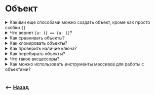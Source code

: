 # Объект 

<details>
<summary> Какими еще способами можно создать объект, кроме как просто скобки <code>{}</code></summary>

![illustration](https://raw.githubusercontent.com/webster6667/documentation/master/documentation-data/illustrations/dd-up.svg)

🎯 `new Object({name: 'object'})`       
🎯 `Object.create(proto, propsWithDescriptions)`    

<details>
<summary> <sup>⭐</sup>❓ Какое особенности дает создание через <code>Object.create</code>?</summary>

---

🎯 Возможность указать объект прототип, для создания системы наследования         
🎯 Указывать дескрипторы для создаваемых свойств

---

</details>

<details>
<summary> <sup>⭐</sup>❓ Что такое прототип?</summary>

---

Ссылка на родительский объект

---

</details>  

<details>
<summary> <sup>⭐</sup>❓ Что такое дескрипторы? </summary>

---

Конфигурация описывающая возможности воздействия на объект  

🎯 `writable`  
&emsp;&emsp; 👆 Можно ли редактировать    

🎯 `configurable`      
&emsp;&emsp; 👆 Можно ли удалять или изменять дескрипторы при помощи `Object.defineProperty/s`   

🎯 `enumerable`      
&emsp;&emsp; 👆 Доступно ли свойство для перебора в цикле `for in`, и в `Object.keys()`       

🛑 По умолчанию все равны `false`   

<br>

🎯 `get`   
&emsp;&emsp; 👆 Геттер

🎯 `set`       
&emsp;&emsp; 👆 Cеттер

🛑 `get/set` и `writable | configurable | enumerable` взаимосключающие    
&emsp;&emsp; 👆 Можно указать при создании либо `get/set` либо остальное     

🛑 Если `get`, обьявлен, а `set` нет. Попытка изменить свойство будет проигнорированна   
🛑 Если `set`, обьявлен, а `get` нет. При попытке получить значение свойства получим `undefined`  

---

</details>

<details>
<summary> <sup>⭐</sup>❓ Что выведет данный код?</summary>

---

```javascript
const obj = Object.create({}, {
    name: {
        value: 'user1'
    },
    age: {
        value: '22'
    },
    userData: {
        get() {
           return `${this.name} ${this.age}`  
        },
    }
})

console.log(obj.userData);

obj.userData = 'user 2 23'

console.log(obj.userData);
```

<details>
<summary> ✅ Ответ</summary>

---

`user1 22`, так как у `userData` не объявлен сеттер, из за чего присваивание новых данных будет проигнорированно  

---

</details>

---

</details>

<details>
<summary> <sup>⭐</sup>❓ Что выведет данный код?</summary>

---

```javascript
const obj = Object.create({}, {
    name: {
        value: 'user1'
    },
    age: {
        value: '22'
    },
    userData: {
        set(data) {
           return data;  
        },
    }
})

obj.userData = 'user 2 23'

console.log(obj.userData);
```

<details>
<summary> ✅ Ответ</summary>

---

`undefined` так как у свойства есть сетер но отсутсвует геттер  

---

</details>

---

</details>

<details>
<summary> <sup>⭐</sup>❓ Что выведет данный код?</summary>

---

```javascript
const obj = Object.create({}, {
    name: {
        value: 'Alex'
    },
    surname: {
        value: 'Mirgorodsky'
    },
    fullName: {
        writable: true,
        get() {
            return `${this.name} ${this.surname}`
        },
        set(data) {
            return data.trim()
        }
    }
})

obj.fullName = 'Jon Lenon '

console.log(obj.fullName);
```

<details>
<summary> ✅ Ответ</summary>

---

Выпадет ошибка, о взаимоисключающих `аксцесорах` и `writable` свойств  

---

</details>

---

</details>

<details>
<summary> <sup>⭐</sup>❓ Что выведет данный код?</summary>

---

```javascript
const obj = Object.create({}, {
        name: {
            value: 'user1'
        }
})

obj.name = 'user2'

console.log(obj);
```

<details>
<summary> ✅ Ответ</summary>

---

`user1`, так как по дефолту `writable`, `configurable`, `enumerable` равны `false`, вследствии чего, редактирование игнорируется  

---

</details>

---

</details>

<details>
<summary> <sup>⭐</sup>❓ Что выведет данный код?</summary>

---

```javascript
const user = {
    getFullName() {
        return `${this.name} ${this.surname}`
    }
}

const ben = Object.create(user, {
    name: {
        value: 'Ben'
    },
    surname: {
        value: 'Jordan'
    }
})

console.log(ben.getFullName());
```

<details>
<summary> ✅ Ответ</summary>

---

`Ben Jordan`, метод будет вытащен из прототипа, а свойства будут взяты из контекста  

---

</details>

---

</details>

<details>
<summary> <sup>⭐</sup>❓ Как задать дескрипторы обьекту, который создан не с помощью <code>Object.create</code>?</summary>

---

Для этого есть метод `Object.defineProperty(myObject, propName, propDescriptors)`  

```javascript
const user = {
    name: 'Ben',
    surname: 'Jordan'
}

Object.defineProperty(user, 'age', {
    value: '22',
    writable: false
})

console.log(user);
```

---

</details>

<details>
<summary> <sup>⭐</sup>❓ Как добавить несколько свойств с дескрипторами, обьекту который создан не с помощью <code>Object.create</code></summary>

---

Для этого есть метод `Object.defineProperties(object, valuesWithDesriptors)`   

```javascript
const user = {
    name: 'Ben'
}

Object.defineProperties(user, {
    surname: {
        value: 'Jordan',
        writable: true
    },
    age: {
        value: '22',
        writable: true
    },
})

console.log(user);
```

---

</details>

<details>
<summary> <sup>⭐</sup>❓ Как указать дескрипторы в конструкторе?</summary>

---

```javascript
class User {
    
    constructor({name}) {
        
        Object.defineProperties(this, {
            name: {
                value: name,
                writable: false,
                configurable: false,
                enumirable: true
            }
        })
        
    }
    
}

const den = new User({name: 'Den'});

den.name = 'Alex';

console.log(den.name);
```

---

</details>

<details>
<summary> <sup>⭐</sup>❓ Для чего это может быть нужно?</summary>

---

Для реализации не изменяемых значений в экземплярах класса   

---

</details>

<details>
<summary> <sup>⭐</sup>❓ Как запретить добавление новых свойст в объект?</summary>

---

При помощи метода `Object.preventExtensions(object)`       
  
<details>
<summary> <sup>⭐</sup>❓ Что вернет данный код?</summary>

---

```javascript
const user = {
    name: 'user1',
    surname: 'Jordan',
    age: 22,
}

Object.preventExtensions(user);

user.role = 'admin';
delete user.surname;
user.age = 23;

console.log(user);
```

<details>
<summary> ✅ Ответ</summary>

---

`{name: 'user1', age: 23}`     
👆 Объект изменяемый, можно удалять элеменит, но в него нельзя добавлять новые свойства  

---

</details>

---

</details>

---

</details>

<details>
<summary> <sup>⭐</sup>❓ Как запретить добавлять и удалять элементы в объект?</summary>

---

Для этого есть метод `Object.seal()`    
&emsp;&emsp; 👆 Устанавливает всем свойствам объекта `{configurable: false}`   
  

---

</details>


<details>
<summary> <sup>⭐</sup>❓ Как запретить любые изменения объекта?</summary>

---

Для этого есть метод `Object.freez()`     
&emsp;&emsp; 👆 Устанавливает всем свойствам объекта `{configurable: false, writable: false}`   

---

</details>


<details>
<summary> <sup>⭐</sup>❓ Как проверить значение дескрипторов у объекта?</summary>

---

Для этого есть три метода:  

🎯 `Object.isExtensible`    
&emsp;&emsp; 👆 Проверяет на запрет добавления новых свойств  

🎯 `Object.isSeal`  
&emsp;&emsp; 👆 Проверяет установленны ли у всех свойст объекта `configurable: false`     

🎯 `Object.isFreez`   
&emsp;&emsp; 👆 Проверяет установленны ли у всех свойст объекта `{configurable: false, writable: false}`    

---

</details>

![illustration](https://raw.githubusercontent.com/webster6667/documentation/master/documentation-data/illustrations/dd-down.svg)

</details>

<details>
<summary> Что вернет <code>{a: 1} == {a: 1}</code>?</summary>

![illustration](https://raw.githubusercontent.com/webster6667/documentation/master/documentation-data/illustrations/dd-up.svg)

`false`     
👆 Так как у каждого объекта есть свое место в памяти, что то из сюжета `id`, и во время сравнения объектов происходит сравнение именно этих `id`, которые разные      
  
<details>
<summary> <sup>⭐</sup>❓ Что тогда вернет этот код?</summary>

---

```javascript
const a = {a: 1}
const b = a

console.log(a == b);
```

<details>
<summary> ✅ Ответ</summary>

---

Верне `true`, так как переменные ссылаюся на одну и ту же область памяти  

---

</details>

---

</details>

![illustration](https://raw.githubusercontent.com/webster6667/documentation/master/documentation-data/illustrations/dd-down.svg)


</details>

<details>
<summary> Как сравнивать объекты?</summary>

![illustration](https://raw.githubusercontent.com/webster6667/documentation/master/documentation-data/illustrations/dd-up.svg)

🎯 Преобразовать к строке и сравнить  
🎯 Пробежатся по ключам и сравнить       

<details>
<summary> <sup>⭐</sup>❓ В чем фатальный минус сравнения через преобразования к строке?</summary>

---

🎯 Если объекты имеют разную последовательность, но одинаковые значения, такое сравнение вернет `false`     
🎯 `Json` принимает не все форматы, (`undefined`, функции, файлы и тд)       

---


</details>

<details>
<summary> <sup>⭐</sup>❓ Напиши функцию сравнения двух объектов</summary>

---

```javascript
const isObjectsEqual = (object1, object2) => {
    let isEqual = true;
    const isObjects = typeof object1 === 'object' && typeof object2 === 'object'
    
    if (isObjects) {
        const hasEqualLength = Object.keys(object1).length === Object.keys(object2).length   
        
        if (hasEqualLength) {
            
            for (let [key, object1Value] of Object.entries(object1)) {
                
                if (isEqual === false) {
                    break;
                }
                
                const hasComparableKey = object2.hasOwnProperty(key);
                
                if (hasComparableKey) {
                    const object2Value = object2[key]
                    const isValuesObjects = typeof object1Value === 'object' && typeof object2Value === 'object'
                    
                    if (isValuesObjects) {
                        isEqual = isObjectsEqual(object1Value, object2Value);
                    } else {
                        isEqual = object1Value === object2Value;
                    }
                    
                } else {
                    break
                }
                
            }
            
        } else {
            isEqual = false
        }
        
    } else {
        throw new Error('not valid params');
    }
    
    return isEqual;
}

const object1 = {
    name: 'object',
    parent: {
        childName: 'child'
    }
}

const object2 = {
    name: 'object',
    parent: {
        childName: 'child'
    }
}

console.log(isObjectsEqual(object1, object2));
```

---

</details>

<details>
<summary> <sup>⭐</sup>❓ Как сравнивать два объекта если в них есть дата?</summary>

---

В момент сравнения значений, проверять на `instance` от даты, и сравнивать исходя из особенностей типа данных    

```javascript
const isValuesObjects = typeof object1Value === 'object' && typeof object2Value === 'object';
const isDateValues = object1Value instanceof Date && object2Value instanceof Date

if (isDateValues) {
    isEqual = Number(object1Value) === Number(object1Value);
} else if (isValuesObjects) {
    // recursive
} else {
    isEqual = object1Value === object1Value;
}
```

<details>
<summary><img src="https://raw.githubusercontent.com/webster6667/documentation/master/documentation-data/illustrations/ts.svg" height="20px" title="ts" >&emsp; Typescript</summary>

![illustration](https://raw.githubusercontent.com/webster6667/documentation/master/documentation-data/illustrations/dd-up.svg)

```typescript
const isObjectsEqual = (object1, object2) => {
    let isEqual = true;
    const isObjects = typeof object1 === 'object' && typeof object2 === 'object'
    
    if (isObjects) {
        const hasEqualLength = Object.keys(object1).length === Object.keys(object2).length   
        
        if (hasEqualLength) {
            
            for (let [key, object1Value] of Object.entries(object1)) {
                
                if (isEqual === false) {
                    break;
                }
                
                const hasComparableKey = object2.hasOwnProperty(key);
                
                if (hasComparableKey) {
                    const object2Value = object2[key]
                    const isValuesObjects = typeof object1Value === 'object' && typeof object2Value === 'object'
                    const isDateValues = object1Value instanceof Date && object2Value instanceof Date
                    

                    if (isDateValues) {
                        isEqual = Number(object1Value) === Number(object2Value);
                    } else if (isValuesObjects) {
                        isEqual = isObjectsEqual(object1Value, object2Value);
                    } else {
                        isEqual = object1Value === object2Value;
                    }
                    
                } else {
                    break
                }
                
            }
            
        } else {
            isEqual = false
        }
        
    } else {
        throw new Error('not valid params');
    }
    
    return isEqual;
}

const object1 = {
    name: 'object',
    parent: {
        childName: new Date('1997')
    }
}

const object2 = {
    name: 'object',
    parent: {
        childName: new Date('1998')
    }
}

console.log(isObjectsEqual(object1, object2));
```

![illustration](https://raw.githubusercontent.com/webster6667/documentation/master/documentation-data/illustrations/dd-down.svg)

</details>

---

</details>

![illustration](https://raw.githubusercontent.com/webster6667/documentation/master/documentation-data/illustrations/dd-down.svg)

</details>

<details>
<summary> Как клонировать объекты?</summary>

![illustration](https://raw.githubusercontent.com/webster6667/documentation/master/documentation-data/illustrations/dd-up.svg)

🎯 `spread` - Не глубокое        

```javascript
const object1 = {
    name: 'object',
    parent: {
        childName: new Date('1997')
    }
}

const clone = {
    ...object1
}
```    

🎯 `Object.asign` - Не глубокое

```javascript
const object1 = {
    name: 'object',
    parent: {
        childName: new Date('1997')
    }
}

const clone = Object.assign({}, object1)
console.log(clone);
```

🎯 `JSON.stringlify` - Глубокое, но с ограничениями  

```javascript
const object1 = {
    name: 'object',
    parent: {
        childName: new Date('1997')
    }
}

const clone = JSON.parse(JSON.stringify(object1));
console.log(clone);
```

<details>
<summary> <sup>⭐</sup>❓ Что вернет данный код?</summary>

---

```javascript
const object1 = {
    name: 'object',
    parent: {
        childName: 'child'
    }
}

const clone = {
    ...object1
}

object1.parent.childName = 'test1';

console.log(clone.parent.childName);

clone.parent.childName = 'test2';

console.log(object1.parent.childName);
```

<details>
<summary> ✅ Ответ</summary>

---

🎯 Первый лог `test1`   
🎯 Второй лог `test2`   

👆 Не смотря на попытку клонирования, вложенные элементы все так же указывают на одну область памяти, и изменение из любого объекта изменит данные в обоих        

---

</details>

---

</details>

<details>
<summary> <sup>⭐</sup>❓ Напиши свою функцию глубокого копирования</summary>

---

```javascript
const cloneObject = (object) => {
    const clone = {}
    const isObject = typeof object === 'object'
    
    if (isObject) {
        
        for (let [key, value] of Object.entries(object)) {
            const isDate = value instanceof Date;
            const isObject = typeof value === 'object'   
                
            if (isDate) {
                clone[key] = value;
            } else if (isObject) {
                clone[key] = cloneObject(value);
            } else {
                clone[key] = value;
            }
            
        }
        
    } else {
        throw new Error('invalid data');
    }
    
    return clone;
    
}

const object1 = {
    name: 'object',
    parent: {
        child: new Date('1997')
    }
}

const clone = cloneObject(object1);
console.log(clone);

clone.parent.child = 'children';

console.log(object1.parent.child, clone.parent.child);
```

---

</details>

![illustration](https://raw.githubusercontent.com/webster6667/documentation/master/documentation-data/illustrations/dd-down.svg)

</details>

<details>
<summary> Как проверить наличие ключа?</summary>

![illustration](https://raw.githubusercontent.com/webster6667/documentation/master/documentation-data/illustrations/dd-up.svg)

🎯 Просто с помощью `if (object[key]) {...}`         
🎯 При помощи `key in object`      
🎯 `object.hasOwnProperty(key)`       

<details>
<summary> <sup>⭐</sup>❓ Какие подвохи есть у данных методов?</summary>

---

🎯 `if` не отработает если ключь есть, но равен `null | undefined | 0`       
🎯 `key in object` может хватануть совйство из прототипа      

---

</details>

![illustration](https://raw.githubusercontent.com/webster6667/documentation/master/documentation-data/illustrations/dd-down.svg)

</details>

<details>
<summary> Как перебирать объекты?</summary>

![illustration](https://raw.githubusercontent.com/webster6667/documentation/master/documentation-data/illustrations/dd-up.svg)

🎯 `for (let key in object)`        
&emsp;&emsp; 👆 Может хватать свойства из прототипов, нужно проверять `object.hasOwnProperty(key)`      
  
🎯 `for (let key of Object.keys(object))`          
&emsp;&emsp; 👆 Избавляет от свойств прототипа      

![illustration](https://raw.githubusercontent.com/webster6667/documentation/master/documentation-data/illustrations/dd-down.svg)

</details>

<details>
<summary> Что такое аксцессоры?</summary>

![illustration](https://raw.githubusercontent.com/webster6667/documentation/master/documentation-data/illustrations/dd-up.svg)

Это функции перехватчики получения и установки значения  

<details>
<summary> <sup>⭐</sup>❓ Как устанавливаются аксцессоры?</summary>

---

🎯 `Object.create(proto, valuesWithAcscesors)`
```javascript
const user = Object.create({}, {
    _name: {
      value: 'user1',
      writable: true
    },
    name: {
        get() {
            return this._name;
        },
        set(data) {
            this._name = data.trim();
        }
    }
}) 

user.name = 'user2    '

console.log(user.name);
```


🎯 `Object.defineProperty(object, 'valueName', acscessors})`    
```javascript
const user = {}
Object.defineProperty(user, 'name', {
    get() {
        return this._name;
    },
    set(data) {
        this._name = data.trim();
    }
})

user.name = 'user2    '

console.log(user.name);
```

🎯 Просто внутри скобок       
&emsp;&emsp; 👆 Функция с именем значения, с префиксом `get/set`     
  

```javascript
const user = {
    _name: '',
    get name() {
        return this._name;
    },
    set name(data) {
        this._name = data.trim();
    }
}

user.name = 'user2    '

console.log(user.name);
```

---

</details>

<details>
<summary> <sup>⭐</sup>❓ Что вернет данный код?</summary>

---

```javascript
const user = {
    get name() {
        return this.name;
    },
    set name(data) {
        this.name = data.trim();
    }
}

user.name = 'test'
```

<details>
<summary> ✅ Ответ</summary>

---

Переполнение стека, так как аксцессоры будут дергать сами себя, изменяя и читая свойства  

---

</details>

---

</details>

<details>
<summary> <sup>⭐</sup>❓ Для чего нужны аксцессоры?</summary>

---

🎯 Контролировать `ввод/вывод`(валидировать)         
🎯 Трансформировать или оборачивать данные     
🎯 Делать отстуки в библиотеках при любых манипуляциях с данными  
🎯 Выводить более удобный свойства объединяя другие      

---

</details>

<details>
<summary> <sup>⭐</sup>❓ Что выведет данный код?</summary>

---

```javascript
const user = {
    _name: '',
    get name() {
        return this._name;
    },
    set name(data) {
        this._name = data.trim();
    }
}

user.name = 'user2    '

for (let key of Object.keys(user)) {
    console.log(key);
}
```

<details>
<summary> ✅ Ответ</summary>

---

`_name, name`     
👆 Свойства объявленные через аксцессор, так же отображаются, но свойство через которое ведеться работа `_name`, лучше добавить через  
```javascript
Object.defineProperty(user, '_name', {writable: true, configurable: true, enumirable: false})
```

---

</details>

---

</details>

<details>
<summary> <sup>⭐</sup>❓ Что выведет данный код?</summary>

---

```javascript
const user = {
    _name: 'test',
    get name() {
        return this._name;
    },
}
console.log(user.name);
```

<details>
<summary> ✅ Ответ</summary>

---

🎯 В стрикмоде - выкинет ошибку(get/set) идут в паре      
🎯 Без стрикт мода отработает    


---

</details>

---

</details>

![illustration](https://raw.githubusercontent.com/webster6667/documentation/master/documentation-data/illustrations/dd-down.svg)

</details>

<details>
<summary> Как можно использовать инструменты массивов для работы с объектами?</summary>

![illustration](https://raw.githubusercontent.com/webster6667/documentation/master/documentation-data/illustrations/dd-up.svg)

Для этого можно преобразовывать объекты в масивообразную структуру, и на оборот  

🎯 Получить массив ключей `Object.keys(object)`       

<details>
<summary> <sup>⭐</sup>❓ Перебери свойства объекта, исключая прототипы</summary>

---

```javascript
const user = {
    city: 'Moscow'
}

const descriptors = {
    writable: true,
    enumerable: true,
    configurable: true
}

const ben = Object.create(user, {
    name: {
        value: 'Den',
        ...descriptors
    },
    age: {
        value: 22,
        ...descriptors
    }
})

const res = {}

for (let key of Object.keys(ben)) {
    res[key] = ben[key];
}

console.log(res);
```
---

</details>

&emsp;&emsp; 👆 Позволяет получить массив всех ключей, пробежатся по ним любым циклом, получая значения через ключ    
&emsp;&emsp; 👆 Исключает значения идущие из прототипа   
  
🎯 Получить массив всех значений `Object.values(object)`  

🎯 Получить массив в формате `ключ-значение` `Object.entries(object)`  
&emsp;&emsp; 👆 Позволяет перебрать данные объекта через `for of` или `forEach`    
```javascript
const user = {
    name: 'alex',
    age: 22
}

for (let [key, value] of user) {
    
}
```

🎯 Собрать объект из формата `ключь-значение` `Object.fromEntries(keyValueArray);`   

<details>
<summary> <sup>⭐</sup>❓ Собери из массива <code>['name', 'age', 'city']</code>, объект в формате <code>{name: {error: ''}, ...}</code></summary>

---

```javascript
const inputs = ['name', 'age', 'city'];

const inputsKeyValueWithErrors = inputs.map((key) => ([key, {error: ''}])); // [['name', {error: ''}], ...]   

const inputsList = Object.fromEntries(inputsKeyValueWithErrors);

console.log(inputsList);   
```   

---


</details>

&emsp;&emsp; 👆 Позволяет перебрать массив, и собрать из него нужный объект      
&emsp;&emsp; 👆 Позволяет преобразовать `Map` данные  
  

![illustration](https://raw.githubusercontent.com/webster6667/documentation/master/documentation-data/illustrations/dd-down.svg)

</details>


<br>

### ⟵ **<a href="../../readme.md">Назад</a>**